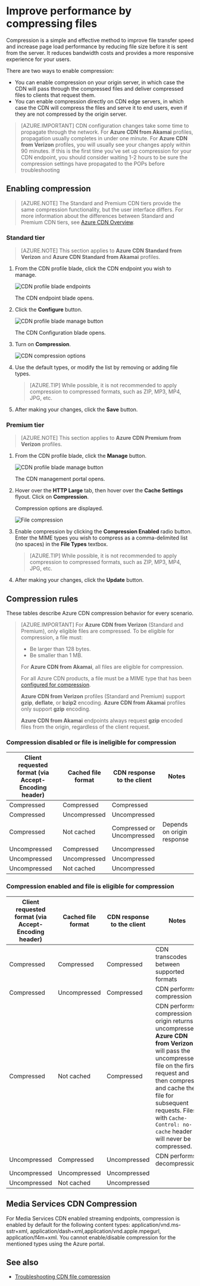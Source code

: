 <properties
    pageTitle="Improve performance by compressing files in Azure CDN | Microsoft Azure"
    description="Learn how to improve file transfer speed and increases page load performance by compressing your files in Azure CDN."
    services="cdn"
    documentationCenter=""
    authors="camsoper"
    manager="erikre"
    editor=""/>

<tags
    ms.service="cdn"
    ms.workload="tbd"
    ms.tgt_pltfrm="na"
    ms.devlang="na"
    ms.topic="article"
    ms.date="07/28/2016"
    ms.author="casoper"/>

# <a name="improve-performance-by-compressing-files"></a>Improve performance by compressing files

Compression is a simple and effective method to improve file transfer speed and increase page load performance by reducing file size before it is sent from the server. It reduces bandwidth costs and provides a more responsive experience for your users.

There are two ways to enable compression:

- You can enable compression on your origin server, in which case the CDN will pass through the compressed files and deliver compressed files to clients that request them.
- You can enable compression directly on CDN edge servers, in which case the CDN will compress the files and serve it to end users, even if they are not compressed by the origin server.

> [AZURE.IMPORTANT] CDN configuration changes take some time to propagate through the network.  For <b>Azure CDN from Akamai</b> profiles, propagation usually completes in under one minute.  For <b>Azure CDN from Verizon</b> profiles, you will usually see your changes apply within 90 minutes.  If this is the first time you've set up compression for your CDN endpoint, you should consider waiting 1-2 hours to be sure the compression settings have propagated to the POPs before troubleshooting

## <a name="enabling-compression"></a>Enabling compression

> [AZURE.NOTE] The Standard and Premium CDN tiers provide the same compression functionality, but the user interface differs.  For more information about the differences between Standard and Premium CDN tiers, see [Azure CDN Overview](cdn-overview.md).

### <a name="standard-tier"></a>Standard tier

> [AZURE.NOTE] This section applies to **Azure CDN Standard from Verizon** and **Azure CDN Standard from Akamai** profiles.

1. From the CDN profile blade, click the CDN endpoint you wish to manage.

    ![CDN profile blade endpoints](./media/cdn-file-compression/cdn-endpoints.png)

    The CDN endpoint blade opens.

2. Click the **Configure** button.

    ![CDN profile blade manage button](./media/cdn-file-compression/cdn-config-btn.png)

    The CDN Configuration blade opens.

3. Turn on **Compression**.

    ![CDN compression options](./media/cdn-file-compression/cdn-compress-standard.png)

4. Use the default types, or modify the list by removing or adding file types.
    
    > [AZURE.TIP] While possible, it is not recommended to apply compression to compressed formats, such as ZIP, MP3, MP4, JPG, etc.
    
5. After making your changes, click the **Save** button.

### <a name="premium-tier"></a>Premium tier

> [AZURE.NOTE] This section applies to **Azure CDN Premium from Verizon** profiles.

1. From the CDN profile blade, click the **Manage** button.

    ![CDN profile blade manage button](./media/cdn-file-compression/cdn-manage-btn.png)

    The CDN management portal opens.

2. Hover over the **HTTP Large** tab, then hover over the **Cache Settings** flyout.  Click on **Compression**.

    Compression options are displayed.

    ![File compression](./media/cdn-file-compression/cdn-compress-files.png)

3. Enable compression by clicking the **Compression Enabled** radio button.  Enter the MIME types you wish to compress as a comma-delimited list (no spaces) in the **File Types** textbox.
        
    > [AZURE.TIP] While possible, it is not recommended to apply compression to compressed formats, such as ZIP, MP3, MP4, JPG, etc. 

4. After making your changes, click the **Update** button.


## <a name="compression-rules"></a>Compression rules

These tables describe Azure CDN compression behavior for every scenario.

> [AZURE.IMPORTANT] For **Azure CDN from Verizon** (Standard and Premium), only eligible files are compressed.  To be eligible for compression, a file must:
>
> - Be larger than 128 bytes.
> - Be smaller than 1 MB.
> 
> For **Azure CDN from Akamai**, all files are eligible for compression.
>
> For all Azure CDN products, a file must be a MIME type that has been [configured for compression](#enabling-compression).
>
> **Azure CDN from Verizon** profiles (Standard and Premium) support **gzip**, **deflate**, or **bzip2** encoding.  **Azure CDN from Akamai** profiles only support **gzip** encoding.
>
> **Azure CDN from Akamai** endpoints always request **gzip** encoded files from the origin, regardless of the client request.

### <a name="compression-disabled-or-file-is-ineligible-for-compression"></a>Compression disabled or file is ineligible for compression

|Client requested format (via Accept-Encoding header)|Cached file format|CDN response to the client|Notes|
|----------------|-----------|------------|-----|
|Compressed|Compressed|Compressed|   |
|Compressed|Uncompressed|Uncompressed|    | 
|Compressed|Not cached|Compressed or Uncompressed|Depends on origin response|
|Uncompressed|Compressed|Uncompressed|    |
|Uncompressed|Uncompressed|Uncompressed|    |   
|Uncompressed|Not cached|Uncompressed|     |

### <a name="compression-enabled-and-file-is-eligible-for-compression"></a>Compression enabled and file is eligible for compression

|Client requested format (via Accept-Encoding header)|Cached file format|CDN response to the client|Notes|
|----------------|-----------|------------|-----|
|Compressed|Compressed|Compressed|CDN transcodes between supported formats|
|Compressed|Uncompressed|Compressed|CDN performs compression|
|Compressed|Not cached|Compressed|CDN performs compression if origin returns uncompressed.  **Azure CDN from Verizon** will pass the uncompressed file on the first request and then compress and cache the file for subsequent requests.  Files with `Cache-Control: no-cache` header will never be compressed. 
|Uncompressed|Compressed|Uncompressed|CDN performs decompression|
|Uncompressed|Uncompressed|Uncompressed|     |  
|Uncompressed|Not cached|Uncompressed|     |

## <a name="media-services-cdn-compression"></a>Media Services CDN Compression

For Media Services CDN enabled streaming endpoints, compression is enabled by default for the following content types: application/vnd.ms-sstr+xml, application/dash+xml,application/vnd.apple.mpegurl, application/f4m+xml. You cannot enable/disable compression for the mentioned types using the Azure portal.  

## <a name="see-also"></a>See also
- [Troubleshooting CDN file compression](cdn-troubleshoot-compression.md)    
